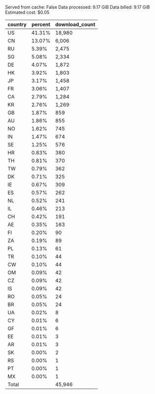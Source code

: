 Served from cache: False
Data processed: 9.17 GiB
Data billed: 9.17 GiB
Estimated cost: $0.05

| country | percent | download_count |
| ------- | ------- | -------------- |
| US      |  41.31% |         18,980 |
| CN      |  13.07% |          6,006 |
| RU      |   5.39% |          2,475 |
| SG      |   5.08% |          2,334 |
| DE      |   4.07% |          1,872 |
| HK      |   3.92% |          1,803 |
| JP      |   3.17% |          1,458 |
| FR      |   3.06% |          1,407 |
| CA      |   2.79% |          1,284 |
| KR      |   2.76% |          1,269 |
| GB      |   1.87% |            859 |
| AU      |   1.86% |            855 |
| NO      |   1.62% |            745 |
| IN      |   1.47% |            674 |
| SE      |   1.25% |            576 |
| HR      |   0.83% |            380 |
| TH      |   0.81% |            370 |
| TW      |   0.79% |            362 |
| DK      |   0.71% |            325 |
| IE      |   0.67% |            309 |
| ES      |   0.57% |            262 |
| NL      |   0.52% |            241 |
| IL      |   0.46% |            213 |
| CH      |   0.42% |            191 |
| AE      |   0.35% |            163 |
| FI      |   0.20% |             90 |
| ZA      |   0.19% |             89 |
| PL      |   0.13% |             61 |
| TR      |   0.10% |             44 |
| CW      |   0.10% |             44 |
| OM      |   0.09% |             42 |
| CZ      |   0.09% |             42 |
| IS      |   0.09% |             42 |
| RO      |   0.05% |             24 |
| BR      |   0.05% |             24 |
| UA      |   0.02% |              8 |
| CY      |   0.01% |              6 |
| GF      |   0.01% |              6 |
| EE      |   0.01% |              3 |
| AR      |   0.01% |              3 |
| SK      |   0.00% |              2 |
| RS      |   0.00% |              1 |
| PT      |   0.00% |              1 |
| MX      |   0.00% |              1 |
| Total   |         |         45,946 |


